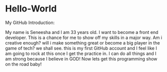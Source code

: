 # Hello-World
My GitHub Introduction:

My name is Seneesha and I am 33 years old. I want to become a front end developer.
This is a chance for me to show off my skills in a major way. Am i creative enough? will i make something great or become a big player in the game of tech? we shall see. this is my first GitHub account and I feel like I am going to rock at this once I get the practice in. I can do all things and I am strong because I believe in GOD! Now lets get this programming show on the road baby!
